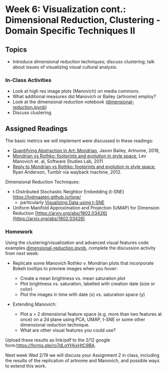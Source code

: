 # Week 6: Visualization cont.: Dimensional Reduction, Clustering - Domain Specific Techniques II

## Topics

* Introduce dimensional reduction techniques; discuss clustering; talk about issues of visualizing visual cultural analysis.

### In-Class Activities

* Look at high res image plots (Manovich) on media commons.
* What additional measures did Manovich or Bailey (artnome) employ?
* Look at the dimensional reduction notebook ([dimensional-reduction.ipynb](notebooks/dimensional-reduction.ipynb))
* Discuss clustering.

## Assigned Readings

The basic metrics we will implement were discussed in these readings:
* [Quantifying Abstraction In Art: Mondrian](https://www.artnome.com/news/2018/4/11/quantifying-modrian-journey-to-abstraction), Jason Bailey, Artnome, 2018,  
* [Mondrian vs Rothko: footprints and evolution in style space](http://lab.softwarestudies.com/2011/06/mondrian-vs-rothko-footprints-and.html), Lev Manovich et. al, Software Studies Lab, 2011
* [Reply to Mondrian vs Rothko: footprints and evolution in style space](https://web.archive.org/web/20120717071426/http://iwasnteventhere.tumblr.com/post/7882377942/reply-to-mondrian-vs-rothko-footprints-and-evolution), Ryan Anderson, Tumblr via wayback machine, 2012.

Dimensional Reduction Techniques: 
- t-Distributed Stochastic Neighbor Embedding (t-SNE) https://lvdmaaten.github.io/tsne/
  - particularly [Visualizing Data using t-SNE](https://lvdmaaten.github.io/publications/papers/JMLR_2008.pdf)
- Uniform Manifold Approximation and Projection (UMAP) for Dimension Reduction [https://arxiv.org/abs/1802.03426](https://arxiv.org/abs/1802.03426)

### Homework

Using the clustering/visualization and advanced visual features code examples [dimensional-reduction.ipynb](notebooks/dimensional-reduction.ipynb), complete the discussion activity from next week:

* Replicate some Manovich Rothko v. Mondrian plots that incorporate Bokeh tooltips to preview images when you hover: 
  * Create a mean brightness vs. mean saturation plot
  * Plot brightness vs. saturation, labelled with creation date (size or color)
  * Plot the images in time with date (x) vs. saturation space (y)

* Extending Manovich: 
  * Plot a > 2 dimensional feature space (e.g. more than two features at once) on a 2d plane using PCA, UMAP, t-SNE or some other dimensional reduction technique. 
  * What are other visual features you could use?

Upload these results as link/pdf to the 2/12 google form:https://forms.gle/ro7dLqYHjixHtC9BA.

Next week Wed 2/19 we will discuss your Assignment 2 in class, including the results of the replication of artnome and Manovich, and possible ways to extend this work.

